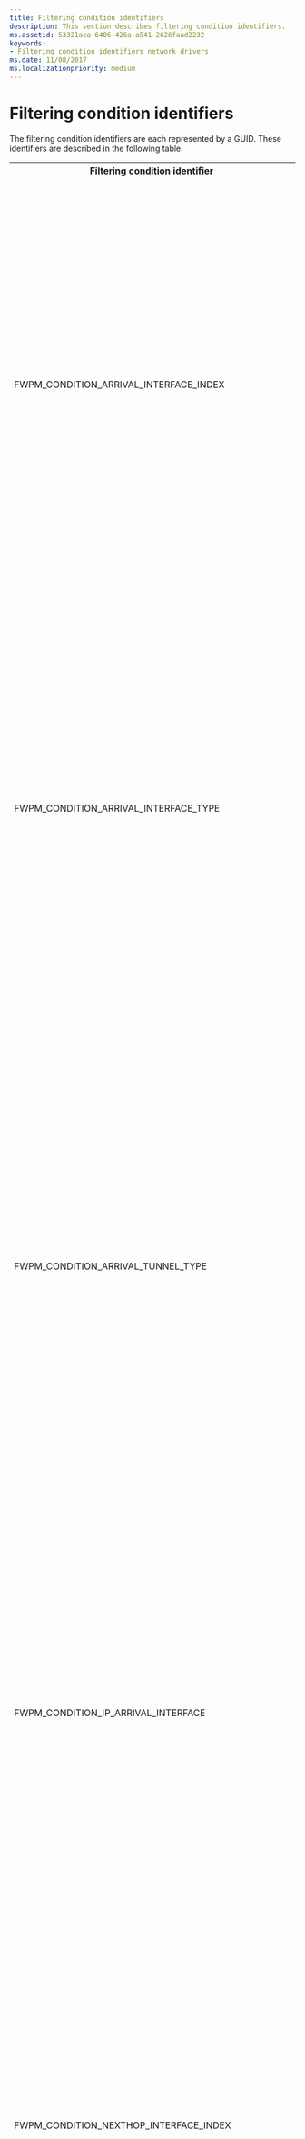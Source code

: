 ```yaml
---
title: Filtering condition identifiers
description: This section describes filtering condition identifiers.
ms.assetid: 53321aea-6406-426a-a541-2626faad2232
keywords:
- Filtering condition identifiers network drivers
ms.date: 11/08/2017
ms.localizationpriority: medium
---
```


# Filtering condition identifiers

The filtering condition identifiers are each represented by a GUID. These identifiers are described in the following table.

<table>
<tr>
<th>Filtering condition identifier</th>
<th>Description</th>
</tr>
<tr>
<td>
<p>FWPM_CONDITION_ARRIVAL_INTERFACE_INDEX</p>
</td>
<td>
<p>The index of the arrival network interface, as enumerated by the network stack.</p>
<p>WFP uses the Arrival interface to match this condition. The Arrival Interface is the first interface the
       packet sees before entering the IP stack inbound from the network, before weak-host or forwarding are
       performed.</p>
<p>This condition is asymmetric for reauthorization purposes, as it is intrinsically an inbound condition. This
       means that WFP will use an empty value on this condition when reauthorizing an inbound connection on a response
       outbound packet.</p>
<p>To handle reauthorization a second filter must be used. This second filter can either permit or block the
       empty values, or use a different condition that will have a valid value for such circumstance. In the case of
       arrival interface conditions, the next hop class of interface conditions will have a valid interface on outbound
       packets.</p>
<div class="alert"><b>Note</b><br/>Available only in Windows Server 2008 R2, Windows 7, and later versions of
       Windows.
</div>
<div> </div>
</td>
</tr>
<tr>
<td>
<p>FWPM_CONDITION_ARRIVAL_INTERFACE_TYPE</p>
</td>
<td>
<p>The type of the arrival network interface, as defined by the Internet Assigned Numbers Authority (IANA). For
       more information, see 
       <a href="http://www.iana.org/assignments/ianaiftype-mib/ianaiftype-mib">IANAifType-MIB Definitions</a>.</p>
<p>WFP uses the Arrival interface to match this condition. The Arrival Interface is the first interface the
       packet sees before entering the IP stack inbound from the network, before weak-host or forwarding are
       performed.</p>
<p>This condition is asymmetric for reauthorization purposes, as it is intrinsically an inbound condition. This
       means that WFP will use an empty value on this condition when reauthorizing an inbound connection on a response
       outbound packet.</p>
<p>To handle reauthorization a second filter must be used. This second filter can either permit or block the
       empty values, or use a different condition that will have a valid value for such circumstance. In the case of
       arrival interface conditions, the next hop class of interface conditions will have a valid interface on outbound
       packets.</p>
<div class="alert"><b>Note</b><br/>Available only in Windows Server 2008 R2, Windows 7, and later versions of
       Windows.
</div>
<div> </div>
</td>
</tr>
<tr>
<td>
<p>FWPM_CONDITION_ARRIVAL_TUNNEL_TYPE</p>
</td>
<td>
<p>The encapsulation method used by a tunnel if the IfType member of the <a href="https://msdn.microsoft.com/library/windows/hardware/aa366058"><b>IP_ADAPTER_ADDRESSES</b></a> structure is
       IF_TYPE_TUNNEL. The tunnel type is defined by the IANA. For more information, see 
       <a href="http://www.iana.org/assignments/ianaiftype-mib/ianaiftype-mib">IANAifType-MIB Definitions</a>and the Windows
       SDK <a href="https://msdn.microsoft.com/library/windows/hardware/ff557015">IP Helper</a> documentation.</p>
<p>WFP uses the Arrival interface to match this condition. The Arrival Interface is the first interface the
       packet sees before entering the IP stack inbound from the network, before weak-host or forwarding are
       performed.</p>
<p>This condition is asymmetric for reauthorization purposes, as it is intrinsically an inbound condition. This
       means that WFP will use an empty value on this condition when reauthorizing an inbound connection on a response
       outbound packet.</p>
<p>To handle reauthorization a second filter must be used. This second filter can either permit or block the
       empty values, or use a different condition that will have a valid value for such circumstance. In the case of
       arrival interface conditions, the next hop class of interface conditions will have a valid interface on outbound
       packets.</p>
<div class="alert"><b>Note</b><br/>Available only in Windows Server 2008 R2, Windows 7, and later versions of
       Windows.
</div>
<div> </div>
</td>
</tr>
<tr>
<td>
<p>FWPM_CONDITION_IP_ARRIVAL_INTERFACE</p>
</td>
<td>
<p>The 
       <a href="https://msdn.microsoft.com/library/windows/hardware/ff557080"><b>LUID</b></a> for the network interface that is associated with the
       arrival IP address.</p>
<p>WFP uses the Arrival interface to match this condition. The Arrival Interface is the first interface the
       packet sees before entering the IP stack inbound from the network, before weak-host or forwarding are
       performed.</p>
<p>This condition is asymmetric for reauthorization purposes, as it is intrinsically an inbound condition. This
       means that WFP will use an empty value on this condition when reauthorizing an inbound connection on a response
       outbound packet.</p>
<p>To handle reauthorization a second filter must be used. This second filter can either permit or block the
       empty values, or use a different condition that will have a valid value for such circumstance. In the case of
       arrival interface conditions, the next hop class of interface conditions will have a valid interface on outbound
       packets.</p>
<div class="alert"><b>Note</b><br/>Available only in Windows Server 2008 R2, Windows 7, and later versions of
       Windows.
</div>
<div> </div>
</td>
</tr>
<tr>
<td>
<p>FWPM_CONDITION_NEXTHOP_INTERFACE_INDEX</p>
</td>
<td>
<p>The index of the arrival network interface, as enumerated by the network stack.</p>
<p>WFP uses the Next Hop interface to match this condition. The Next Hop Interface is the last interface the
       packet sees before leaving the IP stack outbound towards the network, after weak-host or forwarding are
       performed.</p>
<p>This condition is asymmetric for reauthorization purposes, as it is intrinsically an outbound condition. This
       means that WFP will use an empty value on this condition when reauthorizing an outbound connection on a response
       inbound packet.</p>
<p>To handle reauthorization a second filter must be used. This second filter can either permit or block the
       empty values, or use a different condition that will have a valid value for such circumstance. In the case of
       next hop interface conditions, the arrival class of interface conditions will have a valid interface on inbound
       packets.</p>
<div class="alert"><b>Note</b><br/>Available only in Windows Server 2008 R2, Windows 7, and later versions of
       Windows.
</div>
<div> </div>
</td>
</tr>
<tr>
<td>
<p>FWPM_CONDITION_NEXTHOP_INTERFACE_TYPE</p>
</td>
<td>
<p>The type of the arrival network interface, as defined by the Internet Assigned Numbers Authority (IANA). For
       more information, see 
       <a href="http://www.iana.org/assignments/ianaiftype-mib/ianaiftype-mib">IANAifType-MIB Definitions</a>.</p>
<p>WFP uses the Next Hop interface to match this condition. The Next Hop Interface is the last interface the
       packet sees before leaving the IP stack outbound towards the network, after weak-host or forwarding are
       performed.</p>
<p>This condition is asymmetric for reauthorization purposes, as it is intrinsically an outbound condition. This
       means that WFP will use an empty value on this condition when reauthorizing an outbound connection on a response
       inbound packet.</p>
<p>To handle reauthorization a second filter must be used. This second filter can either permit or block the
       empty values, or use a different condition that will have a valid value for such circumstance. In the case of
       next hop interface conditions, the arrival class of interface conditions will have a valid interface on inbound
       packets.</p>
<div class="alert"><b>Note</b><br/>Available only in Windows Server 2008 R2, Windows 7, and later versions of
       Windows.
</div>
<div> </div>
</td>
</tr>
<tr>
<td>
<p>FWPM_CONDITION_NEXTHOP_TUNNEL_TYPE</p>
</td>
<td>
<p>The encapsulation method used by a tunnel if the <b>IfType</b> member of the  <a href="https://msdn.microsoft.com/library/windows/hardware/aa366058"><b>IP_ADAPTER_ADDRESSES</b></a> structure is
       IF_TYPE_TUNNEL. The tunnel type is defined by the IANA. For more information, see 
       <a href="http://www.iana.org/assignments/ianaiftype-mib/ianaiftype-mib">IANAifType-MIB Definitions</a> and the Windows
       SDK <a href="https://msdn.microsoft.com/library/windows/hardware/ff557015">IP Helper</a> documentation.</p>
<p>WFP uses the Next Hop interface to match this condition. The Next Hop Interface is the last interface the
       packet sees before leaving the IP stack outbound towards the network, after weak-host or forwarding are
       performed.</p>
<p>This condition is asymmetric for reauthorization purposes, as it is intrinsically an outbound condition. This
       means that WFP will use an empty value on this condition when reauthorizing an outbound connection on a response
       inbound packet.</p>
<p>To handle reauthorization a second filter must be used. This second filter can either permit or block the
       empty values, or use a different condition that will have a valid value for such circumstance. In the case of
       next hop interface conditions, the arrival class of interface conditions will have a valid interface on inbound
       packets.</p>
<div class="alert"><b>Note</b><br/>Available only in Windows Server 2008 R2, Windows 7, and later versions of
       Windows.
</div>
<div> </div>
</td>
</tr>
<tr>
<td>
<p>FWPM_CONDITION_IP_NEXTHOP_INTERFACE</p>
</td>
<td>
<p>The 
       <a href="https://msdn.microsoft.com/library/windows/hardware/ff557080"><b>LUID</b></a>for the network interface that is associated with the
       arrival IP address.</p>
<p>WFP uses the Next Hop interface to match this condition. The Next Hop Interface is the last interface the
       packet sees before leaving the IP stack outbound towards the network, after weak-host or forwarding are
       performed.</p>
<p>This condition is asymmetric for reauthorization purposes, as it is intrinsically an outbound condition. This
       means that WFP will use an empty value on this condition when reauthorizing an outbound connection on a response
       inbound packet.</p>
<p>To handle reauthorization a second filter must be used. This second filter can either permit or block the
       empty values, or use a different condition that will have a valid value for such circumstance. In the case of
       next hop interface conditions, the arrival class of interface conditions will have a valid interface on inbound
       packets.</p>
<div class="alert"><b>Note</b><br/>Available only in Windows Server 2008 R2, Windows 7, and later versions of
       Windows.
</div>
<div> </div>
</td>
</tr>
<tr>
<td>
<p>FWPM_CONDITION_IP_LOCAL_ADDRESS</p>
</td>
<td>
<p>The local IP address.</p>
</td>
</tr>
<tr>
<td>
<p>FWPM_CONDITION_IP_REMOTE_ADDRESS</p>
</td>
<td>
<p>The remote IP address.</p>
</td>
</tr>
<tr>
<td>
<p>FWPM_CONDITION_IP_SOURCE_ADDRESS</p>
</td>
<td>
<p>The source IP address for forwarded packets.</p>
</td>
</tr>
<tr>
<td>
<p>FWPM_CONDITION_IP_DESTINATION_ADDRESS</p>
</td>
<td>
<p>The destination IP address for forwarded packets.</p>
</td>
</tr>
<tr>
<td>
<p>FWPM_CONDITION_IP_LOCAL_ADDRESS_TYPE</p>
</td>
<td>
<p>The local IP address type. The possible condition values are:</p>
<p>
<dl>
<dd>
NlatUnspecified

</dd>
<dd>
NlatUnicast

</dd>
<dd>
NlatAnycast

</dd>
<dd>
NlatMulticast

</dd>
<dd>
NlatBroadcast
</dd>
</dl>
</p>
</td>
</tr>
<tr>
<td>
<p>FWPM_CONDITION_IP_DESTINATION_ADDRESS_TYPE</p>
</td>
<td>
<p>The destination IP address type. The possible condition values are:</p>
<p>
<dl>
<dd>
NlatUnspecified

</dd>
<dd>
NlatUnicast

</dd>
<dd>
NlatAnycast

</dd>
<dd>
NlatMulticast

</dd>
<dd>
NlatBroadcast
</dd>
</dl>
</p>
</td>
</tr>
<tr>
<td>
<p>FWPM_CONDITION_IP_LOCAL_INTERFACE</p>
</td>
<td>
<p>The LUID for the network interface associated with the local IP address.</p>
</td>
</tr>
<tr>
<td>
<p>FWPM_CONDITION_IP_FORWARD_INTERFACE</p>
</td>
<td>
<p>The LUID for the network interface on which the packet being forwarded is to be sent out.</p>
</td>
</tr>
<tr>
<td>
<p>FWPM_CONDITION_IP_PROTOCOL</p>
</td>
<td>
<p>The IP protocol number, as specified in <a href="http://tools.ietf.org/html/rfc1700">RFC 1700</a>.</p>
</td>
</tr>
<tr>
<td>
<p>FWPM_CONDITION_IP_LOCAL_PORT</p>
</td>
<td>
<p>The local transport protocol port number.</p>
</td>
</tr>
<tr>
<td>
<p>FWPM_CONDITION_IP_REMOTE_PORT</p>
</td>
<td>
<p>The remote transport protocol port number.</p>
</td>
</tr>
<tr>
<td>
<p>FWPM_CONDITION_ICMP_TYPE</p>
</td>
<td>
<p>The ICMP type field, as specified in <a href="http://tools.ietf.org/html/rfc792">RFC 792</a>.</p>
</td>
</tr>
<tr>
<td>
<p>FWPM_CONDITION_ICMP_CODE</p>
</td>
<td>
<p>The ICMP code field, as specified in <a href="http://tools.ietf.org/html/rfc792">RFC 792</a>.</p>
</td>
</tr>
<tr>
<td>
<p>FWPM_CONDITION_EMBEDDED_LOCAL_ADDRESS_TYPE</p>
</td>
<td>
<p>The local IP address type that is embedded in the ICMP packet. The possible condition values are:</p>
<p>
<dl>
<dd>
NlatUnspecified

</dd>
<dd>
NlatUnicast

</dd>
<dd>
NlatAnycast

</dd>
<dd>
NlatMulticast

</dd>
<dd>
NlatBroadcast
</dd>
</dl>
</p>
</td>
</tr>
<tr>
<td>
<p>FWPM_CONDITION_EMBEDDED_REMOTE_ADDRESS</p>
</td>
<td>
<p>The remote IP address that is embedded in the ICMP packet.</p>
</td>
</tr>
<tr>
<td>
<p>FWPM_CONDITION_EMBEDDED_PROTOCOL</p>
</td>
<td>
<p>The IP protocol number that is embedded in the ICMP packet, as specified in <a href="http://tools.ietf.org/html/rfc1700">RFC 1700</a>.</p>
</td>
</tr>
<tr>
<td>
<p>FWPM_CONDITION_EMBEDDED_LOCAL_PORT</p>
</td>
<td>
<p>The local transport protocol port number that is embedded in the ICMP packet.</p>
</td>
</tr>
<tr>
<td>
<p>FWPM_CONDITION_EMBEDDED_REMOTE_PORT</p>
</td>
<td>
<p>The remote transport protocol port number that is embedded in the ICMP packet.</p>
</td>
</tr>
<tr>
<td>
<p>FWPM_CONDITION_FLAGS</p>
</td>
<td>
<p>A bitwise OR of a combination of filtering condition flags. For information about the possible flags, see 
       <a href="filtering-condition-flags.md">Filtering Condition Flags</a>.</p>
</td>
</tr>
<tr>
<td>
<p>FWPM_CONDITION_DIRECTION</p>
</td>
<td>
<p>The direction of the datagram traffic or data flow.</p>
<p>The possible condition values are:</p>
<p>
<dl>
<dd>
FWP_DIRECTION_INBOUND

</dd>
<dd>
FWP_DIRECTION_OUTBOUND
</dd>
</dl>
</p>
<p>In datagram data layers and stream packet layers, this condition specifies the direction of the packet.</p>
<p>In stream layers and ALE flow established layers, this condition specifies the direction of the connection
       (for example, when a local application initiates the connection, an inbound packet has FWPM_CONDITION_DIRECTION
       set to FWP_DIRECTION_OUTBOUND).</p>
</td>
</tr>
<tr>
<td>
<p>FWPM_CONDITION_INTERFACE_INDEX</p>
</td>
<td>
<p>The index of the network interface, as enumerated by the network stack.</p>
</td>
</tr>
<tr>
<td>
<p>FWPM_CONDITION_INTERFACE_TYPE</p>
</td>
<td>
<p>The bus type of the network interface.</p>
</td>
</tr>
<tr>
<td>
<p>FWPM_CONDITION_SUB_INTERFACE_INDEX</p>
</td>
<td>
<p>The index of the logical network interface, as enumerated by the network stack.</p>
</td>
</tr>
<tr>
<td>
<p>FWPM_CONDITION_SOURCE_INTERFACE_INDEX</p>
</td>
<td>
<p>The index of the source network interface for forwarded packets, as enumerated by the network stack.</p>
</td>
</tr>
<tr>
<td>
<p>FWPM_CONDITION_SOURCE_SUB_INTERFACE_INDEX</p>
</td>
<td>
<p>The index of the source logical network interface for forwarded packets, as enumerated by the network
       stack.</p>
</td>
</tr>
<tr>
<td>
<p>FWPM_CONDITION_DESTINATION_INTERFACE_INDEX</p>
</td>
<td>
<p>The index of the destination network interface for forwarded packets, as enumerated by the network stack.</p>
</td>
</tr>
<tr>
<td>
<p>FWPM_CONDITION_DESTINATION_SUB_INTERFACE_INDEX</p>
</td>
<td>
<p>The index of the destination logical network interface for forwarded packets, as enumerated by the network
       stack.</p>
</td>
</tr>
<tr>
<td>
<p>FWPM_CONDITION_ALE_APP_ID</p>
</td>
<td>
<p>The full path of the application.</p>
</td>
</tr>
<tr>
<td>
<p>FWPM_CONDITION_ALE_USER_ID</p>
</td>
<td>
<p>The identification of the local user.</p>
</td>
</tr>
<tr>
<td>
<p>FWPM_CONDITION_ALE_REMOTE_USER_ID</p>
</td>
<td>
<p>The identification of the remote user.</p>
</td>
</tr>
<tr>
<td>
<p>FWPM_CONDITION_ALE_REMOTE_MACHINE_ID</p>
</td>
<td>
<p>The identification of the remote machine.</p>
</td>
</tr>
<tr>
<td>
<p>FWPM_CONDITION_ALE_PROMISCUOUS_MODE</p>
</td>
<td>
<p>The raw socket mode that is allowed or denied. The possible condition values are:</p>
<p>
<dl>
<dd>
SIO_RCVALL

</dd>
<dd>
SIO_RCVALL_IGMPMCAST

</dd>
<dd>
SIO_RCVALL_MCAST

</dd>
</dl>
</p>
<p>For a description of these raw socket modes, see <a href="https://msdn.microsoft.com/library/windows/hardware/ms741621"><b>WSAIoctl</b></a> in the Microsoft Windows SDK documentation.</p>
</td>
</tr>
<tr>
<td>
<p>FWPM_CONDITION_ALE_SIO_FIREWALL_SYSTEM_PORT</p>
</td>
<td>
<p>Reserved for internal use.</p>
</td>
</tr>
<tr>
<td>
<p>FWPM_CONDITION_ALE_NAP_CONTEXT</p>
</td>
<td>
<p>Reserved for internal use.</p>
</td>
</tr>
<tr>
<td>
<p>FWPM_CONDITION_REMOTE_USER_TOKEN</p>
</td>
<td>
<p>The identification of the remote user.</p>
</td>
</tr>
<tr>
<td>
<p>FWPM_CONDITION_RPC_IF_UUID</p>
</td>
<td>
<p>The UUID of the RPC interface.</p>
</td>
</tr>
<tr>
<td>
<p>FWPM_CONDITION_RPC_IF_VERSION</p>
</td>
<td>
<p>The version of the RPC interface.</p>
</td>
</tr>
<tr>
<td>
<p>FWPM_CONDITION_RCP_IF_FLAG</p>
</td>
<td>
<p>Reserved for internal use.</p>
</td>
</tr>
<tr>
<td>
<p>FWPM_CONDITION_DCOM_APP_ID</p>
</td>
<td>
<p>The identification of the COM application.</p>
</td>
</tr>
<tr>
<td>
<p>FWPM_CONDITION_IMAGE_NAME</p>
</td>
<td>
<p>The name of the application.</p>
</td>
</tr>
<tr>
<td>
<p>FWPM_CONDITION_RPC_PROTOCOL</p>
</td>
<td>
<p>The RPC protocol. The possible condition values are:</p>
<p>
<dl>
<dd>
RPC_PROTSEQ_TCP

</dd>
<dd>
RPC_PROTSEQ_HTTP

</dd>
<dd>
RPC_PROTSEQ_NMP
</dd>
</dl>
</p>
</td>
</tr>
<tr>
<td>
<p>FWPM_CONDITION_RPC_AUTH_TYPE</p>
</td>
<td>
<p>The authentication service type. For more information about authentication service types, see
       <a href="https://msdn.microsoft.com/library/windows/hardware/aa373556"><b>Authentication-Service Constants</b></a> in the RPC section of the Windows SDK documentation.</p>
</td>
</tr>
<tr>
<td>
<p>FWPM_CONDITION_RPC_AUTH_LEVEL</p>
</td>
<td>
<p>The authentication service level. For more information about authentication service levels, see
       <a href="https://msdn.microsoft.com/library/windows/hardware/aa373553"><b>Authentication-Level Constants</b></a> in the RPC section of the Windows SDK documentation.</p>
</td>
</tr>
<tr>
<td>
<p>FWPM_CONDITION_SEC_ENCRYPT_ALGORITHM</p>
</td>
<td>
<p>The certificate based security service provider interface (SSPI) encryption algorithm.</p>
</td>
</tr>
<tr>
<td>
<p>FWPM_CONDITION_SEC_KEY_SIZE</p>
</td>
<td>
<p>The certificate based security service provider interface (SSPI) encryption key size.</p>
</td>
</tr>
<tr>
<td>
<p>FWPM_CONDITION_IP_LOCAL_ADDRESS_V4</p>
</td>
<td>
<p>The local IPv4 address.</p>
</td>
</tr>
<tr>
<td>
<p>FWPM_CONDITION_IP_LOCAL_ADDRESS_V6</p>
</td>
<td>
<p>The local IPv6 address.</p>
</td>
</tr>
<tr>
<td>
<p>FWPM_CONDITION_PIPE</p>
</td>
<td>
<p>The name of the remote named pipe.</p>
</td>
</tr>
<tr>
<td>
<p>FWPM_CONDITION_IP_REMOTE_ADDRESS_V4</p>
</td>
<td>
<p>The remote IPv4 address.</p>
</td>
</tr>
<tr>
<td>
<p>FWPM_CONDITION_IP_REMOTE_ADDRESS_V6</p>
</td>
<td>
<p>The remote IPv6 address.</p>
</td>
</tr>
<tr>
<td>
<p>FWPM_CONDITION_PROCESS_WITH_RPC_IF_UUID</p>
</td>
<td>
<p>The UUID of the process with the RPC interface.</p>
</td>
</tr>
<tr>
<td>
<p>FWPM_CONDITION_RPC_EP_VALUE</p>
</td>
<td>
<p>Reserved for internal use.</p>
</td>
</tr>
<tr>
<td>
<p>FWPM_CONDITION_RPC_EP_FLAGS</p>
</td>
<td>
<p>Reserved for internal use.</p>
</td>
</tr>
<tr>
<td>
<p>FWPM_CONDITION_CLIENT_TOKEN</p>
</td>
<td>
<p>The identification of the client when using RpcProxy.</p>
</td>
</tr>
<tr>
<td>
<p>FWPM_CONDITION_RPC_SERVER_NAME</p>
</td>
<td>
<p>The name of the RPC server when using RpcProxy.</p>
</td>
</tr>
<tr>
<td>
<p>FWPM_CONDITION_RPC_SERVER_PORT</p>
</td>
<td>
<p>The port on the RPC server when using RpcProxy.</p>
</td>
</tr>
<tr>
<td>
<p>FWPM_CONDITION_RPC_PROXY_AUTH_TYPE</p>
</td>
<td>
<p>The RPC proxy authentication service type. For more information about authentication service types, see
       <a href="https://msdn.microsoft.com/library/windows/hardware/aa373556"><b>Authentication-Service Constants</b></a> in the RPC section of the Windows SDK documentation.</p>
</td>
</tr>
<tr>
<td>
<p>FWPM_CONDITION_TUNNEL_TYPE</p>
</td>
<td>
<p>The encapsulation method used by a tunnel.</p>
</td>
</tr>
<tr>
<td>
<p>FWPM_CONDITION_CLIENT_CERT_KEY_LENGTH</p>
</td>
<td>
<p>The secure socket layer (SSL) key length in the client certificate.</p>
</td>
</tr>
<tr>
<td>
<p>FWPM_CONDITION_CLIENT_CERT_OID</p>
</td>
<td>
<p>The object identifier (OID) in the client certificate.</p>
</td>
</tr>
<tr>
<td>
<p>FWPM_CONDITION_INTERFACE_MAC_ADDRESS
</p>
</td>
<td>
<p>The physical address of the sending or receiving network interface.</p>
<div class="alert"><b>Note</b>  Supported in Windows 8,  Windows Server 2012, and later versions of Windows.</div>
<div> </div>
</td>
</tr>
<tr>
<td>
<p>FWPM_CONDITION_MAC_LOCAL_ADDRESS
</p>
</td>
<td>
<p>The physical address of the local network interface.
For inbound traffic this is the destination MAC address in the frame.
For outbound traffic this is the source MAC address of the frame.</p>
<div class="alert"><b>Note</b>  Supported in Windows 8,  Windows Server 2012, and later versions of Windows.</div>
<div> </div>
</td>
</tr>
<tr>
<td>
<p>FWPM_CONDITION_MAC_REMOTE_ADDRESS</p>
</td>
<td>
<p>The physical address of the remote network interface.
For inbound traffic this is the source MAC address in the frame.
For outbound traffic this is the destination MAC address of the frame.</p>
<div class="alert"><b>Note</b>  Supported in Windows 8,  Windows Server 2012, and later versions of Windows.</div>
<div> </div>
</td>
</tr>
<tr>
<td>
<p>FWPM_CONDITION_ETHER_TYPE</p>
</td>
<td>
<p>The type indicated in the MAC frame.
This value is 0x800 for   IPv4 traffic,  0x86DD for  IPv6 traffic or, 0x806 for  ARP traffic.
 All of the possible values are defined as  NDIS_ETH_TYPE_Xxx in ntddndis.h.</p>
</td>
</tr>
<tr>
<td>
<p>FWPM_CONDITION_VLAN_ID</p>
</td>
<td>
<p>The identifier of the VLAN in the ETHERNET SNAP header.
If the frame is ETHERNET II, this value is 0.
</p>
<div class="alert"><b>Note</b>  Supported in Windows 8,  Windows Server 2012, and later versions of Windows.</div>
<div> </div>
</td>
</tr>
<tr>
<td>
<p>FWPM_CONDITION_NDIS_PORT</p>
</td>
<td>
<p>The port number identifying a miniport adapter port. </p>
<div class="alert"><b>Note</b>  Supported in Windows 8,  Windows Server 2012, and later versions of Windows.</div>
<div> </div>
</td>
</tr>
<tr>
<td>
<p>FWPM_CONDITION_NDIS_MEDIA_TYPE</p>
</td>
<td>
<p>The type of the NDIS medium specified as one of the <a href="https://msdn.microsoft.com/library/windows/hardware/ff565910"><b>NDIS_MEDIUM</b></a> enumeration values.</p>
<div class="alert"><b>Note</b>  Supported in Windows 8,  Windows Server 2012, and later versions of Windows.</div>
<div> </div>
</td>
</tr>
<tr>
<td>
<p>FWPM_CONDITION_NDIS_PHYSICAL_MEDIA_TYPE</p>
</td>
<td>
<p>The type of the physical medium for the communicating interface specified as one of the
NDIS_PHYSICAL_MEDIUM enumeration values.</p>
<div class="alert"><b>Note</b>  Supported in Windows 8,  Windows Server 2012, and later versions of Windows.</div>
<div> </div>
</td>
</tr>
<tr>
<td>
<p>FWPM_CONDITION_L2_FLAGS</p>
</td>
<td>
<p>A bitwise OR of a combination of filtering condition flags for the MAC layers. For information about the possible flags, see 
       <a href="filtering-condition-l2-flags.md">Filtering Condition L2 Flags</a>.</p>
<div class="alert"><b>Note</b>  Supported in Windows 8,  Windows Server 2012, and later versions of Windows.</div>
<div> </div>
</td>
</tr>
<tr>
<td>
<p>FWPM_CONDITION_MAC_LOCAL_ADDRESS_TYPE</p>
</td>
<td>
<p>The Datalink type of the local MAC address. This is one of the values that are defined in the <a href="https://msdn.microsoft.com/library/windows/hardware/dd744934"><b>DL_ADDRESS_TYPE</b></a> enumeration in FwpmTypes.h.</p>
<div class="alert"><b>Note</b>  Supported in Windows 8,  Windows Server 2012, and later versions of Windows.</div>
<div> </div>
</td>
</tr>
<tr>
<td>
<p>FWPM_CONDITION_MAC_REMOTE_ADDRESS_TYPE</p>
</td>
<td>
<p>The Datalink type of the remote MAC address. This is one of the values that are defined in the <a href="https://msdn.microsoft.com/library/windows/hardware/dd744934"><b>DL_ADDRESS_TYPE</b></a> enumeration in FwpmTypes.h.</p>
<div class="alert"><b>Note</b>  Supported in Windows 8,  Windows Server 2012, and later versions of Windows.</div>
<div> </div>
</td>
</tr>
<tr>
<td>
<p>FWPM_CONDITION_INTERFACE</p>
</td>
<td>
<p>The LUID for the network interface that is associated with the local MAC address.</p>
<div class="alert"><b>Note</b>  Supported in Windows 8,  Windows Server 2012, and later versions of Windows.</div>
<div> </div>
</td>
</tr>
<tr>
<td>
<p>FWPM_CONDITION_ALE_PACKAGE_ID</p>
</td>
<td>
<p>The security identifier (SID) of the AppContainer restricted package.</p>
<div class="alert"><b>Note</b>  Supported in Windows 8,  Windows Server 2012, and later versions of Windows.</div>
<div> </div>
</td>
</tr>
<tr>
<td>
<p>FWPM_CONDITION_MAC_SOURCE_ADDRESS</p>
</td>
<td>
<p>The physical address of the network interface that created the MAC frame.</p>
<div class="alert"><b>Note</b>  Supported in Windows 8,  Windows Server 2012, and later versions of Windows.</div>
<div> </div>
</td>
</tr>
<tr>
<td>
<p>FWPM_CONDITION_MAC_DESTINATION_ADDRESS</p>
</td>
<td>
<p>The physical address of the network interface to which the frame is destined.</p>
<div class="alert"><b>Note</b>  Supported in Windows 8,  Windows Server 2012, and later versions of Windows.</div>
<div> </div>
</td>
</tr>
<tr>
<td>
<p>FWPM_CONDITION_MAC_SOURCE_ADDRESS_TYPE</p>
</td>
<td>
<p>The Datalink type of the MAC Address for the interface that created the frame. This is one of the values that are defined in the <a href="https://msdn.microsoft.com/library/windows/hardware/dd744934"><b>DL_ADDRESS_TYPE</b></a> enumeration in FwpmTypes.h.</p>
<div class="alert"><b>Note</b>  Supported in Windows 8,  Windows Server 2012, and later versions of Windows.</div>
<div> </div>
</td>
</tr>
<tr>
<td>
<p>FWPM_CONDITION_MAC_DESTINATION_ADDRESS_TYPE</p>
</td>
<td>
<p>The Datalink type of the MAC Address for the interface to which the frame is destined. This is one of the values that are defined in the <a href="https://msdn.microsoft.com/library/windows/hardware/dd744934"><b>DL_ADDRESS_TYPE</b></a> enumeration in FwpmTypes.h.</p>
<div class="alert"><b>Note</b>  Supported in Windows 8,  Windows Server 2012, and later versions of Windows.</div>
<div> </div>
</td>
</tr>
<tr>
<td>
<p>FWPM_CONDITION_IP_SOURCE_PORT</p>
</td>
<td>
<p>The transport protocol source port number.</p>
<div class="alert"><b>Note</b>  Supported in Windows 8,  Windows Server 2012, and later versions of Windows.</div>
<div> </div>
</td>
</tr>
<tr>
<td>
<p>FWPM_CONDITION_IP_DESTINATION_PORT</p>
</td>
<td>
<p>The transport protocol destination port number.</p>
<div class="alert"><b>Note</b>  Supported in Windows 8,  Windows Server 2012, and later versions of Windows.</div>
<div> </div>
</td>
</tr>
<tr>
<td>
<p>FWPM_CONDITION_VSWITCH_ID</p>
</td>
<td>
<p>The GUID of the virtual switch.</p>
<div class="alert"><b>Note</b>  Supported in Windows 8,  Windows Server 2012, and later versions of Windows.</div>
<div> </div>
</td>
</tr>
<tr>
<td>
<p>FWPM_CONDITION_VSWITCH_NETWORK_TYPE</p>
</td>
<td>
<p>The type of network that is associated with the virtual switch. This is one of the values that are defined in the <a href="https://msdn.microsoft.com/library/windows/hardware/hh447394"><b>FWP_VSWITCH_NETWORK_TYPE</b></a> enumeration in FwpTypes.h.</p>
<div class="alert"><b>Note</b>  Supported in <i>Windows 8</i> and later versions of Windows.</div>
<div> </div>
</td>
</tr>
<tr>
<td>
<p>FWPM_CONDITION_VSWITCH_SOURCE_INTERFACE_ID</p>
</td>
<td>
<p>The GUID of the interface of the virtual switch that created the frame.</p>
<div class="alert"><b>Note</b>  Supported in Windows 8,  Windows Server 2012, and later versions of Windows.</div>
<div> </div>
</td>
</tr>
<tr>
<td>
<p>FWPM_CONDITION_VSWITCH_DESTINATION_INTERFACE_ID</p>
</td>
<td>
<p>The GUID of the interface of the virtual switch to which the frame is destined.</p>
<div class="alert"><b>Note</b>  Supported in <i>Windows 8</i> and later versions of Windows.</div>
<div> </div>
</td>
</tr>
<tr>
<td>
<p>FWPM_CONDITION_VSWITCH_SOURCE_INTERFACE_TYPE</p>
</td>
<td>
<p>The type of the virtual switch interface that created the frame. This is one of the values that are defined in the <a href="https://msdn.microsoft.com/library/windows/hardware/hh451589"><b>NDIS_NIC_SWITCH_TYPE</b></a> enumeration in Ntddndis.h.</p>
<div class="alert"><b>Note</b>  Supported in Windows 8,  Windows Server 2012, and later versions of Windows.</div>
<div> </div>
</td>
</tr>
<tr>
<td>
<p>FWPM_CONDITION_VSWITCH_DESTINATION_INTERFACE_TYPE</p>
</td>
<td>
<p>The type of the virtual switch interface to which the frame is destined. This is one of the values that are defined in the <a href="https://msdn.microsoft.com/library/windows/hardware/hh451589"><b>NDIS_NIC_SWITCH_TYPE</b></a> enumeration in Ntddndis.h.</p>
<div class="alert"><b>Note</b>  Supported in Windows 8,  Windows Server 2012, and later versions of Windows.</div>
<div> </div>
</td>
</tr>
<tr>
<td>
<p>FWPM_CONDITION_VSWITCH_SOURCE_VM_ID</p>
</td>
<td>
<p>Unique identifier of the vSwitch source virtual machine.</p>
<div class="alert"><b>Note</b>  Supported in Windows 8,  Windows Server 2012, and later versions of Windows.</div>
<div> </div>
</td>
</tr>
<tr>
<td>
<p>FWPM_CONDITION_VSWITCH_DESTINATION_VM_ID</p>
</td>
<td>
<p>Unique identifier of the vSwitch destination virtual machine.</p>
<div class="alert"><b>Note</b>  Supported in Windows 8,  Windows Server 2012, and later versions of Windows.</div>
<div> </div>
</td>
</tr>
<tr>
<td>
<p>FWPM_CONDITION_VSWITCH_TENANT_NETWORK_ID</p>
</td>
<td>
<p>Unique identifier for the vSwitch network. Cannot be used in conjunction with VLAN_IDs.</p>
<div class="alert"><b>Note</b>  Supported in Windows 8,  Windows Server 2012, and later versions of Windows.</div>
<div> </div>
</td>
</tr>
<tr>
<td>
<p>FWPM_CONDITION_ALE_PACKAGE_ID</p>
</td>
<td>
<p>The security identifier (SID) of an app container.</p>
<div class="alert"><b>Note</b>  Supported in Windows 8,  Windows Server 2012, and later versions of Windows.</div>
<div> </div>
</td>
</tr>
<tr>
<td>
<p>FWPM_CONDITION_ALE_ORIGINAL_APP_ID</p>
</td>
<td>
<p>The original full path of the application before alteration from proxying.  Note that if proxying is not involved, then this will be the same as the FWPM_CONDITION_ALE_APP_ID.</p>
<div class="alert"><b>Note</b>  Supported in Windows 8,  Windows Server 2012, and later versions of Windows.</div>
<div> </div>
</td>
</tr>
<tr>
<td>
<p>FWPM_CONDITION_QM_MODE</p>
</td>
<td>
<p>The quick mode (QM) mode.</p>
<div class="alert"><b>Note</b>  Supported in Windows 8,  Windows Server 2012, and later versions of Windows.</div>
<div> </div>
</td>
</tr>
</table>

